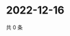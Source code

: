 # 2022-12-16

共 0 条

<!-- BEGIN WEIBO -->
<!-- 最后更新时间 Fri Dec 16 2022 14:17:09 GMT+0800 (China Standard Time) -->

<!-- END WEIBO -->
